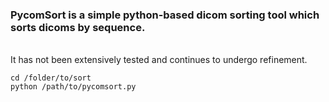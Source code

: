 ### PycomSort is a simple python-based dicom sorting tool which sorts dicoms by sequence. 
<br>
It has not been extensively tested and continues to undergo refinement.


``` 
cd /folder/to/sort
python /path/to/pycomsort.py
```

